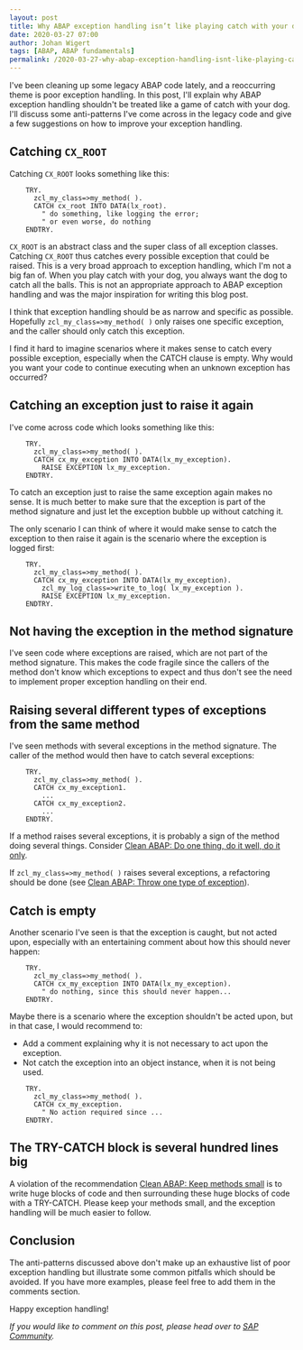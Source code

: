 ```yaml
---
layout: post
title: Why ABAP exception handling isn’t like playing catch with your dog
date: 2020-03-27 07:00
author: Johan Wigert
tags: [ABAP, ABAP fundamentals]
permalink: /2020-03-27-why-abap-exception-handling-isnt-like-playing-catch-with-your-dog/
---
```


I've been cleaning up some legacy ABAP code lately, and a reoccurring theme is poor exception handling. In this post, I'll explain why ABAP exception handling shouldn't be treated like a game of catch with your dog. I'll discuss some anti-patterns I've come across in the legacy code and give a few suggestions on how to improve your exception handling.
<!--more-->

## Catching `CX_ROOT`

Catching `CX_ROOT` looks something like this:

```abap
    TRY.
      zcl_my_class=>my_method( ).
      CATCH cx_root INTO DATA(lx_root).
        " do something, like logging the error;
        " or even worse, do nothing
    ENDTRY.
```

`CX_ROOT` is an abstract class and the super class of all exception classes. Catching `CX_ROOT` thus catches every possible exception that could be raised. This is a very broad approach to exception handling, which I'm not a big fan of. When you play catch with your dog, you always want the dog to catch all the balls. This is not an appropriate approach to ABAP exception handling and was the major inspiration for writing this blog post.

I think that exception handling should be as narrow and specific as possible. Hopefully `zcl_my_class=>my_method( )` only raises one specific exception, and the caller should only catch this exception.

I find it hard to imagine scenarios where it makes sense to catch every possible exception, especially when the CATCH clause is empty. Why would you want your code to continue executing when an unknown exception has occurred?

## Catching an exception just to raise it again

I've come across code which looks something like this:

```abap
    TRY.
      zcl_my_class=>my_method( ).
      CATCH cx_my_exception INTO DATA(lx_my_exception).
        RAISE EXCEPTION lx_my_exception.
    ENDTRY.
```

To catch an exception just to raise the same exception again makes no sense. It is much better to make sure that the exception is part of the method signature and just let the exception bubble up without catching it.

The only scenario I can think of where it would make sense to catch the exception to then raise it again is the scenario where the exception is logged first:

```abap
    TRY.
      zcl_my_class=>my_method( ).
      CATCH cx_my_exception INTO DATA(lx_my_exception).
        zcl_my_log_class=>write_to_log( lx_my_exception ).
        RAISE EXCEPTION lx_my_exception.
    ENDTRY.
```

## Not having the exception in the method signature

I've seen code where exceptions are raised, which are not part of the method signature. This makes the code fragile since the callers of the method don't know which exceptions to expect and thus don't see the need to implement proper exception handling on their end.

## Raising several different types of exceptions from the same method

I've seen methods with several exceptions in the method signature. The caller of the method would then have to catch several exceptions:

```abap
    TRY.
      zcl_my_class=>my_method( ).
      CATCH cx_my_exception1.
        ...
      CATCH cx_my_exception2.
        ...
    ENDTRY.
```

If a method raises several exceptions, it is probably a sign of the method doing several things. Consider [Clean ABAP: Do one thing, do it well, do it only](https://github.com/SAP/styleguides/blob/master/clean-abap/CleanABAP.md#do-one-thing-do-it-well-do-it-only).

If `zcl_my_class=>my_method( )` raises several exceptions, a refactoring should be done (see [Clean ABAP: Throw one type of exception](https://github.com/SAP/styleguides/blob/master/clean-abap/CleanABAP.md#throw-one-type-of-exception)).

## Catch is empty

Another scenario I've seen is that the exception is caught, but not acted upon, especially with an entertaining comment about how this should never happen:

```abap
    TRY.
      zcl_my_class=>my_method( ).
      CATCH cx_my_exception INTO DATA(lx_my_exception).
        " do nothing, since this should never happen...
    ENDTRY.
```

Maybe there is a scenario where the exception shouldn't be acted upon, but in that case, I would recommend to:
- Add a comment explaining why it is not necessary to act upon the exception.
- Not catch the exception into an object instance, when it is not being used.

```abap
    TRY.
      zcl_my_class=>my_method( ).
      CATCH cx_my_exception.
        " No action required since ...
    ENDTRY.
```

## The TRY-CATCH block is several hundred lines big

A violation of the recommendation [Clean ABAP: Keep methods small](https://github.com/SAP/styleguides/blob/master/clean-abap/CleanABAP.md#keep-methods-small) is to write huge blocks of code and then surrounding these huge blocks of code with a TRY-CATCH. Please keep your methods small, and the exception handling will be much easier to follow.

## Conclusion

The anti-patterns discussed above don't make up an exhaustive list of poor exception handling but illustrate some common pitfalls which should be avoided. If you have more examples, please feel free to add them in the comments section.

Happy exception handling!

_If you would like to comment on this post, please head over to [SAP Community](https://blogs.sap.com/2020/03/27/why-abap-exception-handling-isnt-like-playing-catch-with-your-dog/)._
